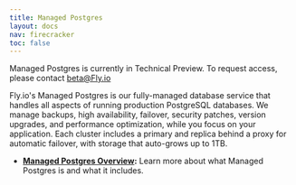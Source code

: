 ```yaml
---
title: Managed Postgres
layout: docs
nav: firecracker
toc: false
---
```


<div class="important icon">Managed Postgres is currently in Technical Preview. To request access, please contact <a href="mailto:beta@Fly.io">beta@Fly.io</a></div>

Fly.io's Managed Postgres is our fully-managed database service that handles all aspects of running production PostgreSQL databases. We manage backups, high availability, failover, security patches, version upgrades, and performance optimization, while you focus on your application. Each cluster includes a primary and replica behind a proxy for automatic failover, with storage that auto-grows up to 1TB.

- **[Managed Postgres Overview](/docs/mpg/overview/):** Learn more about what Managed Postgres is and what it includes.